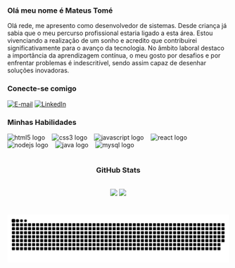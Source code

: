  ### Olá meu nome é Mateus Tomé
 <p>Olá rede, me apresento como desenvolvedor de sistemas. Desde criança já sabia que o meu percurso profissional estaria ligado a esta área. Estou vivenciando a realização de um sonho e acredito que contribuirei significativamente para o avanço da tecnologia. No âmbito laboral destaco a importância da aprendizagem contínua, o meu gosto por desafios e por enfrentar problemas é indescritível, sendo assim capaz de desenhar soluções inovadoras.</p>


 
<h3 align="left">Conecte-se comigo</h3>

[![E-mail](https://img.shields.io/badge/Gmail-000?style=for-the-badge&logo=gmail&logoColor=000DFF&color:FFF)](mailto:mateustomedossantos@gmail.com)
[![LinkedIn](https://img.shields.io/badge/-LinkedIn-000?style=for-the-badge&logo=linkedin&logoColor=000DFF&color:FFF)](https://www.linkedin.com/in/mateus-tomé-dos-santos/)

<h3 align="left">Minhas Habilidades</h3>

<div align="left">
  <img src="https://cdn.jsdelivr.net/gh/devicons/devicon/icons/html5/html5-original.svg" height="25" alt="html5 logo"  />
  <img width="8" />
  <img src="https://cdn.jsdelivr.net/gh/devicons/devicon/icons/css3/css3-original.svg" height="25" alt="css3 logo"  />
  <img width="8" />
  <img src="https://cdn.jsdelivr.net/gh/devicons/devicon/icons/javascript/javascript-plain.svg" height="25" alt="javascript logo"  />
  <img width="8" />
  <img src="https://cdn.jsdelivr.net/gh/devicons/devicon/icons/react/react-original.svg" height="25" alt="react logo"  />
  <img width="8" />
  <img src="https://cdn.jsdelivr.net/gh/devicons/devicon@latest/icons/nodejs/nodejs-original-wordmark.svg" height="25" alt="nodejs logo"/>
  <img width="8" />
  <img src="https://cdn.jsdelivr.net/gh/devicons/devicon/icons/java/java-original.svg" height="25" alt="java logo"  />
  <img width="8" />
  <img src="https://cdn.jsdelivr.net/gh/devicons/devicon/icons/mysql/mysql-original.svg" height="25" alt="mysql logo"  />
</div>

#

<div style="text-align: center;" align="center">
  <h3>GitHub Stats</h3>
  <br>
 <img height="180em" src="https://github-readme-stats.vercel.app/api?username=MateusTome-Dev&show_icons=true&theme=blue_navy&include_all_commits=true&count_private=true">
  
 <img height="180em" src="https://github-readme-stats.vercel.app/api/top-langs/?username=MateusTome-Dev&layout=compact&langs_count=16&theme=blue_navy">
</div>


#

<picture align="center">
  <source media="(prefers-color-scheme: dark)" srcset="https://raw.githubusercontent.com/MateusTome-Dev/MateusTome-Dev/output/github-contribution-grid-snake-dark.svg">
  <source media="(prefers-color-scheme: light)" srcset="https://raw.githubusercontent.com/MateusTome-Dev/MateusTome-Dev/output/github-contribution-grid-snake-dark.svg">
  <img align="center" alt="github contribution grid snake animation" src="https://raw.githubusercontent.com/MateusTome-Dev/MateusTome-Dev/output/github-contribution-grid-snake.svg">
</picture>

